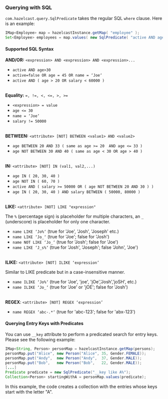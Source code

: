

### Querying with SQL

`com.hazelcast.query.SqlPredicate` takes the regular SQL `where` clause. Here is an example:

```java
IMap<Employee> map = hazelcastInstance.getMap( "employee" );
Set<Employee> employees = map.values( new SqlPredicate( "active AND age < 30" ) );
```

#### Supported SQL Syntax

**AND/OR:** `<expression> AND <expression> AND <expression>... `

- `active AND age>30`
- `active=false OR age = 45 OR name = ‘Joe‘`
- `active AND ( age > 20 OR salary < 60000 )`
<br><br>


**Equality:** `=, !=, <, <=, >, >=`

- `<expression> = value`
- `age <= 30`
- `name = ‘Joe‘`
- `salary != 50000`
<br><br>


**BETWEEN:** `<attribute> [NOT] BETWEEN <value1> AND <value2>`

- `age BETWEEN 20 AND 33 ( same as age >= 20  AND age <= 33 )`
- `age NOT BETWEEN 30 AND 40 ( same as age < 30 OR age > 40 )`
<br><br>


**IN:** `<attribute> [NOT] IN (val1, val2,...)`

- `age IN ( 20, 30, 40 )`
- `age NOT IN ( 60, 70 )`
- `active AND ( salary >= 50000 OR ( age NOT BETWEEN 20 AND 30 ) )`
- `age IN ( 20, 30, 40 ) AND salary BETWEEN ( 50000, 80000 )`
<br><br>


**LIKE:** `<attribute> [NOT] LIKE "expression"`

The `%` (percentage sign) is placeholder for multiple characters, an `_` (underscore) is placeholder for only one character.

- `name LIKE ‘Jo%‘` (true for 'Joe', 'Josh', 'Joseph' etc.)
- `name LIKE ‘Jo_‘` (true for 'Joe'; false for 'Josh')
- `name NOT LIKE ‘Jo_‘` (true for 'Josh'; false for 'Joe')
- `name LIKE ‘J_s%‘` (true for 'Josh', 'Joseph'; false 'John', 'Joe')
<br><br>


**ILIKE:** `<attribute> [NOT] ILIKE ‘expression’`

Similar to LIKE predicate but in a case-insensitive manner.

- `name ILIKE ‘Jo%‘` (true for 'Joe', 'joe', 'jOe','Josh','joSH', etc.)
- `name ILIKE ‘Jo_‘` (true for 'Joe' or 'jOE'; false for 'Josh')
<br><br>


**REGEX**: `<attribute> [NOT] REGEX ‘expression’`
 
- `name REGEX ‘abc-.*‘` (true for 'abc-123'; false for 'abx-123')



#### Querying Entry Keys with Predicates

You can use `__key` attribute to perform a predicated search for entry keys. Please see the following example:

```java
IMap<String, Person> personMap = hazelcastInstance.getMap(persons);
personMap.put("Alice", new Person("Alice", 35, Gender.FEMALE));
personMap.put("Andy",  new Person("Andy",  37, Gender.MALE));
personMap.put("Bob",   new Person("Bob",   22, Gender.MALE));
[...]
Predicate predicate = new SqlPredicate("__key like A%");
Collection<Person> startingWithA = personMap.values(predicate);
```

In this example, the code creates a collection with the entries whose keys start with the letter "A".

